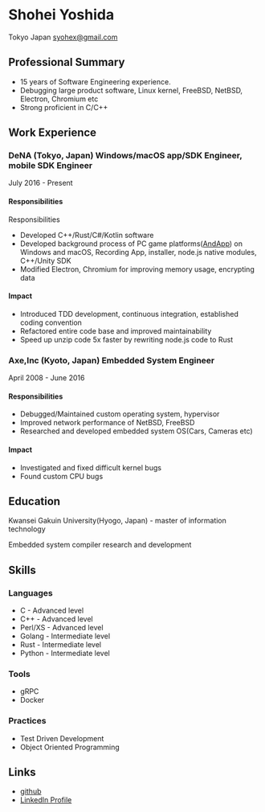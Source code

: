 # Shohei Yoshida

Tokyo Japan
syohex@gmail.com

## Professional Summary

- 15 years of Software Engineering experience.
- Debugging large product software, Linux kernel, FreeBSD, NetBSD, Electron, Chromium etc
- Strong proficient in C/C++

## Work Experience

### DeNA (Tokyo, Japan) Windows/macOS app/SDK Engineer, mobile SDK Engineer

July 2016 - Present

#### Responsibilities

Responsibilities
- Developed C++/Rust/C#/Kotlin software
- Developed background process of PC game platforms([AndApp](https://www.andapp.jp/)) on Windows and macOS, Recording App, installer, node.js native modules, C++/Unity SDK
- Modified Electron, Chromium for improving memory usage, encrypting data

#### Impact

- Introduced TDD development, continuous integration, established coding convention
- Refactored entire code base and improved maintainability
- Speed up unzip code 5x faster by rewriting node.js code to Rust


### Axe,Inc (Kyoto, Japan) Embedded System Engineer

April 2008 - June 2016

#### Responsibilities

- Debugged/Maintained custom operating system, hypervisor
- Improved network performance of NetBSD, FreeBSD
- Researched and developed embedded system OS(Cars, Cameras etc)

#### Impact

- Investigated and fixed difficult kernel bugs
- Found custom CPU bugs

## Education

Kwansei Gakuin University(Hyogo, Japan) - master of information technology

Embedded system compiler research and development

## Skills

### Languages

- C - Advanced level
- C++ - Advanced level
- Perl/XS - Advanced level
- Golang - Intermediate level
- Rust - Intermediate level
- Python - Intermediate level

### Tools

- gRPC
- Docker

### Practices

- Test Driven Development
- Object Oriented Programming

## Links

- [github](https://github.com/syohex)
- [LinkedIn Profile](https://www.linkedin.com/in/shohei-yoshida-3b7bb364/)
